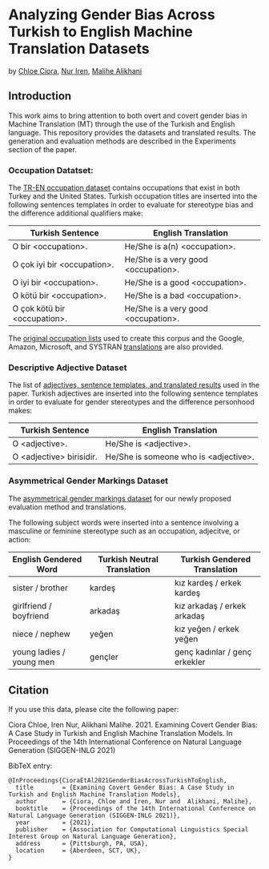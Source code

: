 # Analyzing Gender Bias Across Turkish to English Machine Translation Datasets

by [Chloe Ciora](https://github.com/ChloeCiora), [Nur Iren](https://github.com/NurIren), [Malihe Alikhani](https://github.com/malihealikhani)

## Introduction

This work aims to bring attention to both overt and covert gender bias in Machine Translation (MT) through the use of the Turkish and English language. This repository provides the datasets and translated results. The generation and evaluation methods are described in the Experiments section of the paper. 

### Occupation Datatset: 

The [TR-EN occupation dataset](./Occupations_datasets/Occupations_Matched.csv) contains occupations that exist in both Turkey and the United States. Turkish occupation titles are inserted into the following sentences templates in order to evaluate for stereotype bias and the difference additional qualifiers make: 

Turkish Sentence | English Translation
------------ | -------------
O bir &lt;occupation&gt;.| He/She is a(n) &lt;occupation&gt;.
O &ccedil;ok iyi bir &lt;occupation&gt;.| He/She is a very good &lt;occupation&gt;.
O iyi bir &lt;occupation&gt;.| He/She is a good &lt;occupation&gt;.
O k&ouml;t&uuml; bir &lt;occupation&gt;.| He/She is a bad &lt;occupation&gt;.
O &ccedil;ok k&ouml;t&uuml; bir &lt;occupation&gt;.| He/She is a very good &lt;occupation&gt;.


The [original occupation lists](./Occupations_datasets/occupations_lists_from_source) used to create this corpus and the Google, Amazon, Microsoft, and SYSTRAN [translations](./Occupations_datasets/translations) are also provided.

### Descriptive Adjective Dataset

The list of [adjectives, sentence templates, and translated results](./Adjectives_datasets/Adjective_Dataset_and_Translations.csv) used in the paper. Turkish adjectives are inserted into the following sentence templates in order to evaluate for gender stereotypes and the difference personhood makes:

Turkish Sentence | English Translation
------------ | -------------
O &lt;adjective&gt;.| He/She is &lt;adjective&gt;.
O &lt;adjective&gt; birisidir.| He/She is someone who is &lt;adjective&gt;.

### Asymmetrical Gender Markings Dataset

The [asymmetrical gender markings dataset](./Asymmetrical_gender_datasets.Explicit_Gender_Markings_Dataset_and_Translations) for our newly proposed evaluation method and translations. 

The following subject words were inserted into a sentence involving a masculine or feminine stereotype such as an occupation, adjecitve, or action: 

English Gendered Word | Turkish Neutral Translation | Turkish Gendered Translation
--------------------- | ------------- | -------------
sister / brother | karde&scedil; | kız karde&scedil; / erkek karde&scedil;
girlfriend / boyfriend | arkada&scedil; | kız arkada&scedil; / erkek arkada&scedil;
niece / nephew | ye&gbreve;en | kız ye&gbreve;en / erkek ye&gbreve;en
young ladies / young men | gen&ccedil;ler | gen&ccedil; kadınlar / gen&ccedil; erkekler



## Citation

If you use this data, please cite the following paper:

Ciora Chloe, Iren Nur, Alikhani Malihe. 2021. Examining Covert Gender Bias: A Case Study in Turkish and English Machine Translation Models. In Proceedings of the 14th International Conference on Natural Language Generation (SIGGEN-INLG 2021)

BibTeX entry:
```
@InProceedings{CioraEtAl2021GenderBiasAcrossTurkishToEnglish,
  title        = {Examining Covert Gender Bias: A Case Study in Turkish and English Machine Translation Models},
  author       = {Ciora, Chloe and Iren, Nur and  Alikhani, Malihe},
  booktitle    = {Proceedings of the 14th International Conference on Natural Language Generation (SIGGEN-INLG 2021)},
  year         = {2021},
  publisher    = {Association for Computational Linguistics Special Interest Group on Natural Language Generation},
  address      = {Pittsburgh, PA, USA},
  location     = {Aberdeen, SCT, UK}, 
}

```
